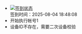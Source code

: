 - [![签到状态](https://github.com/womade/Cloud189-Actions/actions/workflows/main.yml/badge.svg?branch=main)](https://github.com/womade/Cloud189-Actions/actions/workflows/main.yml) <br> 签到时间：2025-08-04 18:48:08
- 开始执行帐号1
- 设备ID不存在，需要二次设备校验
